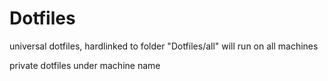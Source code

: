Dotfiles
================

universal dotfiles, hardlinked to folder "Dotfiles/all"
will run on all machines

private dotfiles under machine name
